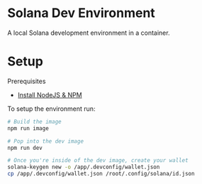 # Solana Dev Environment

A local Solana development environment in a container.

# Setup

Prerequisites
   * [Install NodeJS & NPM](https://nodejs.org/en/download/package-manager/)


To setup the environment run:
```bash
# Build the image
npm run image

# Pop into the dev image
npm run dev

# Once you're inside of the dev image, create your wallet
solana-keygen new -o /app/.devconfig/wallet.json
cp /app/.devconfig/wallet.json /root/.config/solana/id.json


```